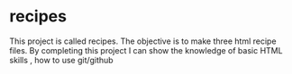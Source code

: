 # recipes
This project is called recipes. The objective is to make three html recipe files.
By completing this project I can show the knowledge of basic HTML skills , how to use git/github